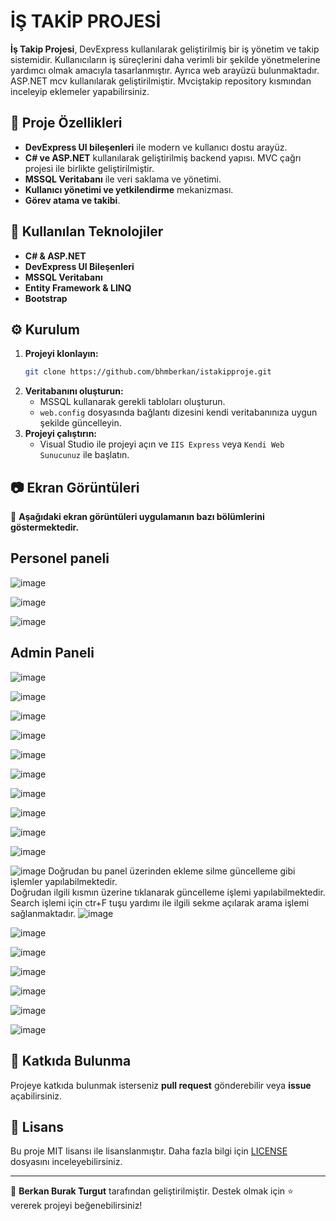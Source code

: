 # İŞ TAKİP PROJESİ

**İş Takip Projesi**, DevExpress kullanılarak geliştirilmiş bir iş yönetim ve takip sistemidir. Kullanıcıların iş süreçlerini daha verimli bir şekilde yönetmelerine yardımcı olmak amacıyla tasarlanmıştır. 
Ayrıca web arayüzü bulunmaktadır. ASP.NET mcv kullanılarak geliştirilmiştir. Mvciştakip repository kısmından inceleyip eklemeler yapabilirsiniz.

## 📌 Proje Özellikleri

- **DevExpress UI bileşenleri** ile modern ve kullanıcı dostu arayüz.
- **C# ve ASP.NET** kullanılarak geliştirilmiş backend yapısı. MVC çağrı projesi ile birlikte geliştirilmiştir.
- **MSSQL Veritabanı** ile veri saklama ve yönetimi.
- **Kullanıcı yönetimi ve yetkilendirme** mekanizması.
- **Görev atama ve takibi**.

## 🚀 Kullanılan Teknolojiler

- **C# & ASP.NET**
- **DevExpress UI Bileşenleri**
- **MSSQL Veritabanı**
- **Entity Framework & LINQ**
- **Bootstrap**

## ⚙️ Kurulum

1. **Projeyi klonlayın:**
   ```sh
   git clone https://github.com/bhmberkan/istakipproje.git
   ```
2. **Veritabanını oluşturun:**
   - MSSQL kullanarak gerekli tabloları oluşturun.
   - `web.config` dosyasında bağlantı dizesini kendi veritabanınıza uygun şekilde güncelleyin.
3. **Projeyi çalıştırın:**
   - Visual Studio ile projeyi açın ve `IIS Express` veya `Kendi Web Sunucunuz` ile başlatın.

## 📷 Ekran Görüntüleri

📌 **Aşağıdaki ekran görüntüleri uygulamanın bazı bölümlerini göstermektedir.**

## Personel paneli

![image](https://github.com/user-attachments/assets/1ee9c329-958d-461b-880a-37252e0d81f9)
<br>

![image](https://github.com/user-attachments/assets/1ec32817-ebb8-4b55-9031-b76b912c8cdc)
<br>

![image](https://github.com/user-attachments/assets/d26fd5cc-5d2b-413b-9531-fa9d3145f024)
<br>

## Admin Paneli

![image](https://github.com/user-attachments/assets/bde04edc-585c-4962-8eea-38f33175eff0)
<br>

![image](https://github.com/user-attachments/assets/b05a0913-d1d9-44e2-9155-61c046e0b824)
<br>

![image](https://github.com/user-attachments/assets/638271c7-2e0b-4016-a900-5c262ed5f0f1)
<br>

![image](https://github.com/user-attachments/assets/c7624936-a010-46cd-bfed-dc6c19dc665a)
<br>

![image](https://github.com/user-attachments/assets/6ca9ed72-b97a-4230-9e77-bdabb6556fb9)
<br>

![image](https://github.com/user-attachments/assets/f74505b2-b6f4-4758-905a-e85c57bcff47)
<br>

![image](https://github.com/user-attachments/assets/83f126a4-ea45-45fa-8a70-56b1f5b1b00e)
<br>

![image](https://github.com/user-attachments/assets/93cce043-9f58-449e-8299-2aa2490e20bd)
<br>

![image](https://github.com/user-attachments/assets/c4ef5987-1894-4d09-80da-22d144b0a740)
<br>

![image](https://github.com/user-attachments/assets/70337d2d-f859-4ce4-8d7e-5f1776d98278)
<br>

![image](https://github.com/user-attachments/assets/243101d7-f569-4151-b8d6-9c07f8a3d42a)
Doğrudan bu panel üzerinden ekleme silme güncelleme gibi işlemler yapılabilmektedir.
<br>
Doğrudan ilgili kısmın üzerine tıklanarak güncelleme işlemi yapılabilmektedir. 
Search işlemi için ctr+F tuşu yardımı ile ilgili sekme açılarak arama işlemi sağlanmaktadır.
![image](https://github.com/user-attachments/assets/4d910837-565f-4644-ad29-6e9f21677203)
<br>

![image](https://github.com/user-attachments/assets/d2f8f83e-67a9-4e72-8deb-c82a08a0f1a9)
<br>

![image](https://github.com/user-attachments/assets/ec4beaec-cd8b-4019-bfa5-482f11fbb3b2)
<br>

![image](https://github.com/user-attachments/assets/b6698fd7-fdb4-4024-b583-421f92ed1827)
<br>

![image](https://github.com/user-attachments/assets/fbb38ce7-41eb-46ab-a18c-7762e4c9f55c)
<br>

![image](https://github.com/user-attachments/assets/ef2abb7e-2a13-4383-80da-f8227c158a46)
<br>

![image](https://github.com/user-attachments/assets/5374f605-c993-4736-abdb-f243d0b09b26)
<br>

## 🤝 Katkıda Bulunma

Projeye katkıda bulunmak isterseniz **pull request** gönderebilir veya **issue** açabilirsiniz.

## 📜 Lisans

Bu proje MIT lisansı ile lisanslanmıştır. Daha fazla bilgi için [LICENSE](LICENSE) dosyasını inceleyebilirsiniz.

---
📌 **Berkan Burak Turgut** tarafından geliştirilmiştir. Destek olmak için ⭐ vererek projeyi beğenebilirsiniz!
